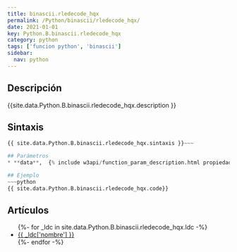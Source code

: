 ```yaml
---
title: binascii.rledecode_hqx
permalink: /Python/binascii/rledecode_hqx/
date: 2021-01-01
key: Python.B.binascii.rledecode_hqx
category: python
tags: ['funcion python', 'binascii']
sidebar: 
  nav: python
---
```


## Descripción
{{site.data.Python.B.binascii.rledecode_hqx.description }}

## Sintaxis
~~~python
{{ site.data.Python.B.binascii.rledecode_hqx.sintaxis }}~~~

## Parámetros
* **data**,  {% include w3api/function_param_description.html propiedad=site.data.Python.B.binascii.rledecode_hqx valor="data" %}

## Ejemplo
~~~python
{{ site.data.Python.B.binascii.rledecode_hqx.code}}
~~~

## Artículos
<ul>
{%- for _ldc in site.data.Python.B.binascii.rledecode_hqx.ldc -%}
   <li>
       <a href="{{_ldc['url'] }}">{{ _ldc['nombre'] }}</a>
   </li>
{%- endfor -%}
</ul>
